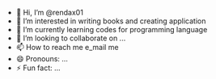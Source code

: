- 👋 Hi, I’m @rendax01
- 👀 I’m interested in writing books and creating application
- 🌱 I’m currently learning codes for programming language
- 💞️ I’m looking to collaborate on ...
- 📫 How to reach me e_mail me
- 😄 Pronouns: ...
- ⚡ Fun fact: ...

<!---
rendax01/rendax01 is a ✨ special ✨ repository because its `README.md` (this file) appears on your GitHub profile.
You can click the Preview link to take a look at your changes.
--->
